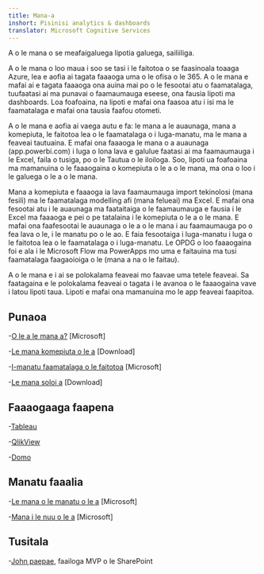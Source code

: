```yaml
---
title: Mana-a
inshort: Pisinisi analytics & dashboards
translator: Microsoft Cognitive Services
---
```


A o le mana o se meafaigaluega lipotia galuega, sailiiliga.

A o le mana o loo maua i soo se tasi i le faitotoa o se faasinoala toaaga Azure, lea e aofia ai tagata faaaoga uma o le ofisa o le 365. A o le mana e mafai ai e tagata faaaoga ona auina mai po o le fesootai atu o faamatalaga, tuufaatasi ai ma punavai o faamaumauga eseese, ona fausia lipoti ma dashboards. Loa foafoaina, na lipoti e mafai ona faasoa atu i isi ma le faamatalaga e mafai ona tausia faafou otometi.  

A o le mana e aofia ai vaega autu e fa: le mana a le auaunaga, mana a komepiuta, le faitotoa lea o le faamatalaga o i luga-manatu, ma le mana a feaveai tautuaina. E mafai ona faaaoga le mana o a auaunaga (app.powerbi.com) i luga o lona lava e galulue faatasi ai ma faamaumauga i le Excel, faila o tusiga, po o le Tautua o le iloiloga. Soo, lipoti ua foafoaina ma mamanuina o le faaaogaina o komepiuta o le a o le mana, ma ona o loo i le galuega o le a o le mana. 

Mana a komepiuta e faaaoga ia lava faamaumauga import tekinolosi (mana fesili) ma le faamatalaga modelling afi (mana felueai) ma Excel. E mafai ona fesootai atu i le auaunaga ma faataitaiga o le faamaumauga e fausia i le Excel ma faaaoga e pei o pe tatalaina i le komepiuta o le a o le mana. 
E mafai ona faafesootai le auaunaga o le a o le mana i au faamaumauga po o fea lava o le, i le manatu po o le ao. E faia fesootaiga i luga-manatu i luga o le faitotoa lea o le faamatalaga o i luga-manatu. Le OPDG o loo faaaogaina foi e ala i le Microsoft Flow ma PowerApps mo uma e faitauina ma tusi faamatalaga faagaoioiga o le (mana a na o le faitau). 

A o le mana e i ai se polokalama feaveai mo faavae uma tetele feaveai. Sa faatagaina e le polokalama feaveai o tagata i le avanoa o le faaaogaina vave i latou lipoti taua. Lipoti e mafai ona mamanuina mo le app feaveai faapitoa.


Punaoa
---------

-[O le a le mana a?](https://powerbi.microsoft.com/en-us/)
    \[Microsoft\]

-[Le mana komepiuta o le a](https://powerbi.microsoft.com/en-us/desktop/)
    \[Download\]

-[I-manatu faamatalaga o le faitotoa](https://docs.microsoft.com/en-us/power-bi/service-gateway-onprem)
    \[Microsoft\]

-[Le mana soloi a](https://powerbi.microsoft.com/en-us/blog/)
    \[Download\]

Faaaogaaga faapena
--------------------

-[Tableau](https://www.tableau.com/)

-[QlikView](http://global.qlik.com/)

-[Domo](https://www.domo.com/)

Manatu faaalia
---------

-[Le mana o le manatu o le a](https://ideas.powerbi.com/forums/265200-power-bi-ideas)
    \[Microsoft\]

-[Mana i le nuu o le a](http://community.powerbi.com/)
    \[Microsoft\]

Tusitala
---------

-[John paepae](https://twitter.com/diverdown1964), faailoga MVP o le SharePoint

